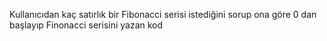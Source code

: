 Kullanıcıdan kaç satırlık bir Fibonacci serisi istediğini sorup ona göre 0 dan başlayıp Finonacci serisini yazan kod
